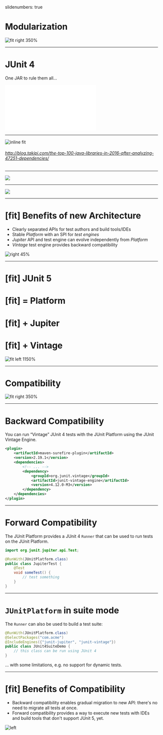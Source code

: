 slidenumbers: true

# Modularization

![fit right 350%](../junit5.png)

---

# JUnit 4

One JAR to rule them all…

![fit inline](one_jar.pdf)


---

![inline fit](usage_stats.png)

###### <http://blog.takipi.com/the-top-100-java-libraries-in-2016-after-analyzing-47251-dependencies/>

---

![](modularization_1.png)

---

![](modularization_2.png)

---

# [fit] Benefits of new Architecture

- Clearly separated APIs for test authors and build tools/IDEs
- Stable _Platform_ with an SPI for _test engines_
- _Jupiter_ API and test engine can evolve independently from _Platform_
- _Vintage_ test engine provides backward compatibility

![right 45%](modularization_1.png)

---

# [fit] JUnit 5
# [fit] = Platform
# [fit] + Jupiter
# [fit] + Vintage

![fit left 1150%](../junit5.png)

---

# Compatibility

![fit right 350%](../junit5.png)

---

# Backward Compatibility

You can run “Vintage” JUnit 4 tests with the JUnit Platform using the JUnit Vintage Engine.

```xml
<plugin>
    <artifactId>maven-surefire-plugin</artifactId>
    <version>2.19.1</version>
    <dependencies>
        <!-- ... -->
        <dependency>
            <groupId>org.junit.vintage</groupId>
            <artifactId>junit-vintage-engine</artifactId>
            <version>4.12.0-M3</version>
        </dependency>
    </dependencies>
</plugin>
```

---

# Forward Compatibility

The JUnit Platform provides a JUnit 4 `Runner` that can be used to run tests on the JUnit Platform.

```java
import org.junit.jupiter.api.Test;

@RunWith(JUnitPlatform.class)
public class JupiterTest {
    @Test
    void someTest() {
        // test something
    }
}
```

---

# `JUnitPlatform` in suite mode

The `Runner` can also be used to build a test suite:

```java
@RunWith(JUnitPlatform.class)
@SelectPackages("com.acme")
@IncludeEngines({"junit-jupiter", "junit-vintage"})
public class JUnit4SuiteDemo {
    // this class can be run using JUnit 4
}
```

… with some limitations, e.g. no support for dynamic tests.

---

# [fit] Benefits of Compatibility

- Backward compatibility enables gradual migration to new API: there's no need to migrate all tests at once.
- Forward compatibility provides a way to execute new tests with IDEs and build tools that don't support JUnit 5, yet.

![left](https://pixabay.com/get/e83db40f2bf51c22d9584518a33219c8b66ae3d111b4114792f5c67c/plug-185031_1920.jpg)
